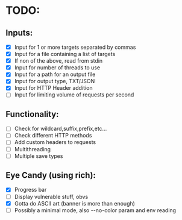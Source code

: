 
# TODO: 

## Inputs:
- [x] Input for 1 or more targets separated by commas
- [x] Input for a file containing a list of targets
- [x] If non of the above, read from stdin
- [x] Input for number of threads to use
- [x] Input for a path for an output file
- [x] Input for output type, TXT/JSON
- [x] Input for HTTP Header addition
- [ ] Input for limiting volume of requests per second

## Functionality:
- [ ] Check for wildcard,suffix,prefix,etc...
- [ ] Check different HTTP methods
- [ ] Add custom headers to requests
- [ ] Multithreading
- [ ] Multiple save types

## Eye Candy (using rich):
- [x] Progress bar
- [ ] Display vulnerable stuff, obvs
- [x] Gotta do ASCII art (banner is more than enough)
- [ ] Possibly a minimal mode, also --no-color param and env reading
